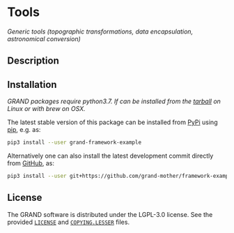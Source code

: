 # Tools
_Generic tools (topographic transformations, data encapsulation, astronomical
conversion)_

## Description

<!-- Add here a description of the package -->


## Installation

_GRAND packages require python3.7. If can be installed from the
[tarball](https://www.python.org/downloads) on Linux or with brew on OSX._

The latest stable version of this package can be installed from [PyPi][PYPI]
using [pip][PIP], e.g. as:
```bash
pip3 install --user grand-framework-example
```

Alternatively one can also install the latest development commit directly from
[GitHub][GITHUB], as:
```bash
pip3 install --user git+https://github.com/grand-mother/framework-example.git@master
```


## License

The GRAND software is distributed under the LGPL-3.0 license. See the provided
[`LICENSE`][LICENSE] and [`COPYING.LESSER`][COPYING] files.


[COPYING]: https://github.com/grand-mother/tools/blob/master/COPYING.LESSER
[GITHUB]: https://github.com/grand-mother/tools
[LICENSE]: https://github.com/grand-mother/tools/blob/master/LICENSE
[PIP]: https://pypi.org/project/pip
[PYPI]: https://pypi.org/project/grand-tools
